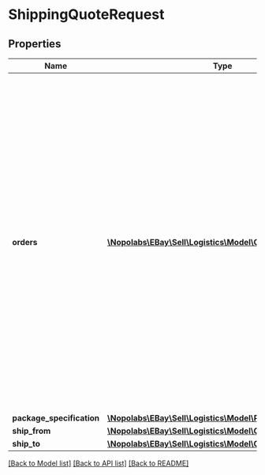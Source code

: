 # ShippingQuoteRequest

## Properties
Name | Type | Description | Notes
------------ | ------------- | ------------- | -------------
**orders** | [**\Nopolabs\EBay\Sell\Logistics\Model\Order[]**](Order.md) | A seller-defined list that contains information about the orders in the package. This allows sellers to include information about the line items in the package with the shipment information. A package can contain any number of line items from one or more orders, providing they all ship in the same package. Maximum list size: 10 | [optional] 
**package_specification** | [**\Nopolabs\EBay\Sell\Logistics\Model\PackageSpecification**](PackageSpecification.md) |  | [optional] 
**ship_from** | [**\Nopolabs\EBay\Sell\Logistics\Model\Contact**](Contact.md) |  | [optional] 
**ship_to** | [**\Nopolabs\EBay\Sell\Logistics\Model\Contact**](Contact.md) |  | [optional] 

[[Back to Model list]](../README.md#documentation-for-models) [[Back to API list]](../README.md#documentation-for-api-endpoints) [[Back to README]](../README.md)


